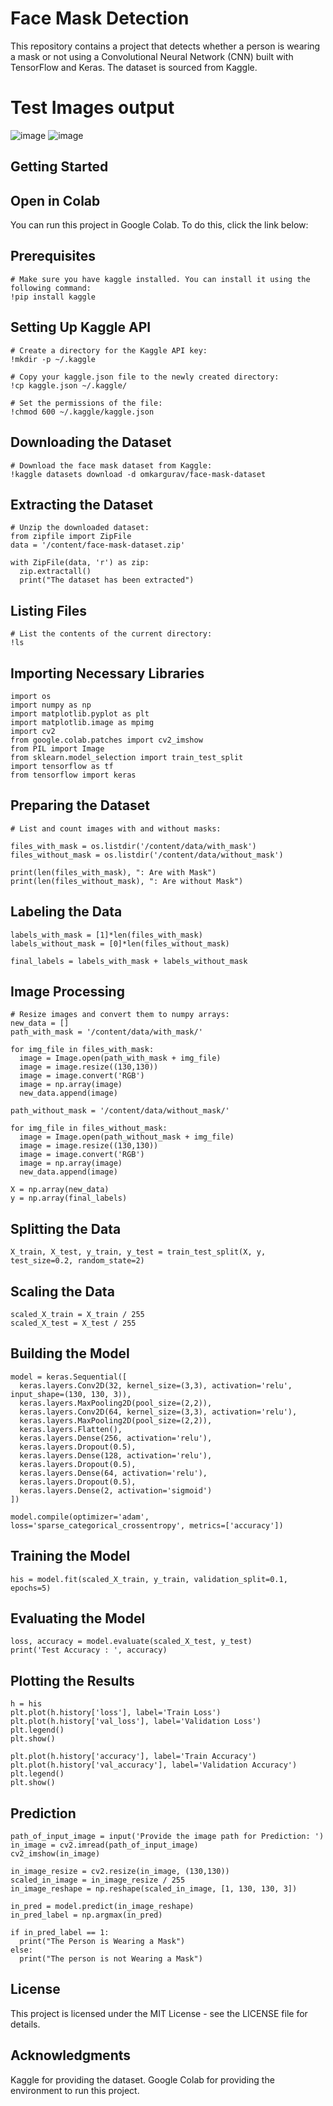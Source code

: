 # Face Mask Detection
  This repository contains a project that detects whether a person is wearing a mask or not using a Convolutional Neural Network (CNN) built with TensorFlow and 
  Keras. The dataset is sourced from Kaggle.
# Test Images output
  ![image](https://github.com/user-attachments/assets/4c3b2d5b-3a96-4792-8fac-598fb87e7b9c)
  ![image](https://github.com/user-attachments/assets/c9b2600e-3735-484c-b9fa-c6d38879f946)

## Getting Started

## Open in Colab
You can run this project in Google Colab. To do this, click the link below:
    
 ## Prerequisites
    # Make sure you have kaggle installed. You can install it using the following command:
    !pip install kaggle

 ## Setting Up Kaggle API
    # Create a directory for the Kaggle API key:
    !mkdir -p ~/.kaggle
    
    # Copy your kaggle.json file to the newly created directory:
    !cp kaggle.json ~/.kaggle/
    
    # Set the permissions of the file:
    !chmod 600 ~/.kaggle/kaggle.json
    
 ## Downloading the Dataset
    # Download the face mask dataset from Kaggle:
    !kaggle datasets download -d omkargurav/face-mask-dataset
    
 ## Extracting the Dataset
    # Unzip the downloaded dataset:
    from zipfile import ZipFile
    data = '/content/face-mask-dataset.zip'

    with ZipFile(data, 'r') as zip:
      zip.extractall()
      print("The dataset has been extracted")
      
 ## Listing Files
    # List the contents of the current directory:
    !ls
  
 ## Importing Necessary Libraries
    import os
    import numpy as np
    import matplotlib.pyplot as plt
    import matplotlib.image as mpimg
    import cv2
    from google.colab.patches import cv2_imshow
    from PIL import Image
    from sklearn.model_selection import train_test_split
    import tensorflow as tf
    from tensorflow import keras
  
 ## Preparing the Dataset
    # List and count images with and without masks:
    
    files_with_mask = os.listdir('/content/data/with_mask')
    files_without_mask = os.listdir('/content/data/without_mask')

    print(len(files_with_mask), ": Are with Mask")
    print(len(files_without_mask), ": Are without Mask")
  
 ## Labeling the Data

    labels_with_mask = [1]*len(files_with_mask)
    labels_without_mask = [0]*len(files_without_mask)

    final_labels = labels_with_mask + labels_without_mask

 ## Image Processing
    # Resize images and convert them to numpy arrays:
    new_data = []
    path_with_mask = '/content/data/with_mask/'

    for img_file in files_with_mask:
      image = Image.open(path_with_mask + img_file)
      image = image.resize((130,130))
      image = image.convert('RGB')
      image = np.array(image)
      new_data.append(image)

    path_without_mask = '/content/data/without_mask/'

    for img_file in files_without_mask:
      image = Image.open(path_without_mask + img_file)
      image = image.resize((130,130))
      image = image.convert('RGB')
      image = np.array(image)
      new_data.append(image)

    X = np.array(new_data)
    y = np.array(final_labels)

 ## Splitting the Data
    X_train, X_test, y_train, y_test = train_test_split(X, y, test_size=0.2, random_state=2)

 ## Scaling the Data
    scaled_X_train = X_train / 255
    scaled_X_test = X_test / 255

 ## Building the Model
    model = keras.Sequential([
      keras.layers.Conv2D(32, kernel_size=(3,3), activation='relu', input_shape=(130, 130, 3)),
      keras.layers.MaxPooling2D(pool_size=(2,2)),
      keras.layers.Conv2D(64, kernel_size=(3,3), activation='relu'),
      keras.layers.MaxPooling2D(pool_size=(2,2)),
      keras.layers.Flatten(),
      keras.layers.Dense(256, activation='relu'),
      keras.layers.Dropout(0.5),
      keras.layers.Dense(128, activation='relu'),
      keras.layers.Dropout(0.5),
      keras.layers.Dense(64, activation='relu'),
      keras.layers.Dropout(0.5),
      keras.layers.Dense(2, activation='sigmoid')
    ])

    model.compile(optimizer='adam', loss='sparse_categorical_crossentropy', metrics=['accuracy'])

 ## Training the Model

    his = model.fit(scaled_X_train, y_train, validation_split=0.1, epochs=5)

 ## Evaluating the Model
    loss, accuracy = model.evaluate(scaled_X_test, y_test)
    print('Test Accuracy : ', accuracy)

 ## Plotting the Results
    h = his
    plt.plot(h.history['loss'], label='Train Loss')
    plt.plot(h.history['val_loss'], label='Validation Loss')
    plt.legend()
    plt.show()

    plt.plot(h.history['accuracy'], label='Train Accuracy')
    plt.plot(h.history['val_accuracy'], label='Validation Accuracy')
    plt.legend()
    plt.show()

 ## Prediction
    path_of_input_image = input('Provide the image path for Prediction: ')
    in_image = cv2.imread(path_of_input_image)
    cv2_imshow(in_image)

    in_image_resize = cv2.resize(in_image, (130,130))
    scaled_in_image = in_image_resize / 255
    in_image_reshape = np.reshape(scaled_in_image, [1, 130, 130, 3])

    in_pred = model.predict(in_image_reshape)
    in_pred_label = np.argmax(in_pred)

    if in_pred_label == 1:
      print("The Person is Wearing a Mask")
    else:
      print("The person is not Wearing a Mask")

 ## License
  This project is licensed under the MIT License - see the LICENSE file for details.

 ## Acknowledgments
  Kaggle for providing the dataset.
  Google Colab for providing the environment to run this project.


